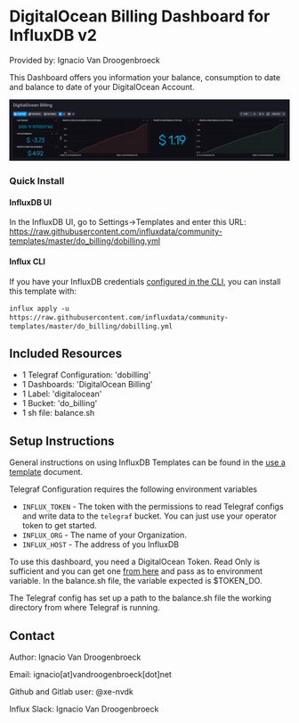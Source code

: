 # DigitalOcean Billing Dashboard for InfluxDB v2

Provided by: Ignacio Van Droogenbroeck

This Dashboard offers you information your balance, consumption to date and balance to date of your DigitalOcean Account.

![Dashboard Screenshot](screenshot.png)

### Quick Install

#### InfluxDB UI

In the InfluxDB UI, go to Settings->Templates and enter this URL: https://raw.githubusercontent.com/influxdata/community-templates/master/do_billing/dobilling.yml

#### Influx CLI
If you have your InfluxDB credentials [configured in the CLI](https://v2.docs.influxdata.com/v2.0/reference/cli/influx/config/), you can install this template with:

```
influx apply -u https://raw.githubusercontent.com/influxdata/community-templates/master/do_billing/dobilling.yml
```

## Included Resources

  - 1 Telegraf Configuration: 'dobilling'
  - 1 Dashboards: 'DigitalOcean Billing'
  - 1 Label: 'digitalocean'
  - 1 Bucket: 'do_billing'
  - 1 sh file: balance.sh

## Setup Instructions

General instructions on using InfluxDB Templates can be found in the [use a template](../docs/use_a_template.md) document.

Telegraf Configuration requires the following environment variables
  - `INFLUX_TOKEN` - The token with the permissions to read Telegraf configs and write data to the `telegraf` bucket. You can just use your operator token to get started.
  - `INFLUX_ORG` - The name of your Organization.
  - `INFLUX_HOST` - The address of you InfluxDB

To use this dashboard, you need a DigitalOcean Token. Read Only is sufficient and you can get one [from here](https://cloud.digitalocean.com/account/api/tokens) and pass as to environment variable. In the balance.sh file, the variable expected is $TOKEN_DO.

The Telegraf config has set up a path to the balance.sh file the working directory from where Telegraf is running.

## Contact

Author: Ignacio Van Droogenbroeck

Email: ignacio[at]vandroogenbroeck[dot]net

Github and Gitlab user: @xe-nvdk

Influx Slack: Ignacio Van Droogenbroeck
